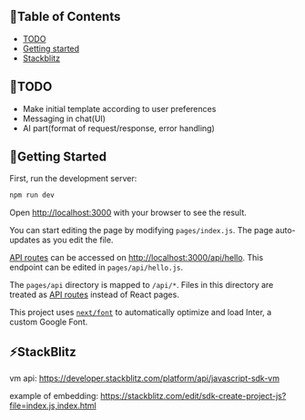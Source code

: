 ﻿## 📝Table of Contents
- [TODO](#todo)
- [Getting started](#getting_started)
- [Stackblitz](#stackblitz)

## 🧠TODO <a name = "todo"></a>
- Make initial template according to user preferences
- Messaging in chat(UI)
- AI part(format of request/response, error handling)

## 🏁Getting Started <a name = "getting_started"></a>
First, run the development server:
```bash
npm run dev
```

Open [http://localhost:3000](http://localhost:3000) with your browser to see the result.

You can start editing the page by modifying `pages/index.js`. The page auto-updates as you edit the file.

[API routes](https://nextjs.org/docs/api-routes/introduction) can be accessed on [http://localhost:3000/api/hello](http://localhost:3000/api/hello). This endpoint can be edited in `pages/api/hello.js`.

The `pages/api` directory is mapped to `/api/*`. Files in this directory are treated as [API routes](https://nextjs.org/docs/api-routes/introduction) instead of React pages.

This project uses [`next/font`](https://nextjs.org/docs/basic-features/font-optimization) to automatically optimize and load Inter, a custom Google Font.

## ⚡StackBlitz <a name = "stackblitz"></a>
vm api:
https://developer.stackblitz.com/platform/api/javascript-sdk-vm

example of embedding:
https://stackblitz.com/edit/sdk-create-project-js?file=index.js,index.html